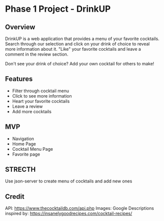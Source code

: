 # Phase 1 Project - DrinkUP

## Overview
DrinkUP is a web application that provides a menu of your favorite cocktails. Search through our selection and click on your drink of choice to reveal more information about it. "Like" your favorite cocktails and leave a comment in the review section. 

Don't see your drink of choice? Add your own cocktail for others to make!

## Features
* Filter through cocktail menu
* Click to see more information
* Heart your favorite cocktails
* Leave a review
* Add more cocktails

## MVP
* Navigation
* Home Page
* Cocktail Menu Page
* Favorite page

## STRECTH
Use json-server to create menu of cocktails and add new ones

## Credit
API: https://www.thecocktaildb.com/api.php
Images: Google
Descriptions inspired by: https://insanelygoodrecipes.com/cocktail-recipes/
